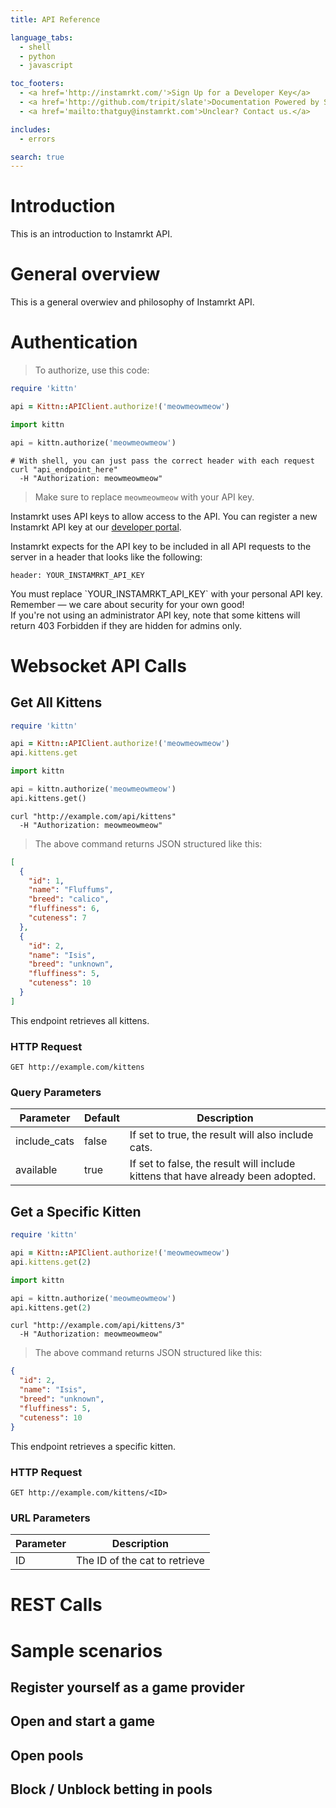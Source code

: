 ```yaml
---
title: API Reference

language_tabs:
  - shell
  - python
  - javascript

toc_footers:
  - <a href='http://instamrkt.com/'>Sign Up for a Developer Key</a>
  - <a href='http://github.com/tripit/slate'>Documentation Powered by Slate</a>
  - <a href='mailto:thatguy@instamrkt.com'>Unclear? Contact us.</a>

includes:
  - errors

search: true
---
```



# Introduction

This is an introduction to Instamrkt API.

# General overview

This is a general overwiev and philosophy of Instamrkt API.

# Authentication

> To authorize, use this code:

```ruby
require 'kittn'

api = Kittn::APIClient.authorize!('meowmeowmeow')
```

```python
import kittn

api = kittn.authorize('meowmeowmeow')
```

```shell
# With shell, you can just pass the correct header with each request
curl "api_endpoint_here"
  -H "Authorization: meowmeowmeow"
```

> Make sure to replace `meowmeowmeow` with your API key.

Instamrkt uses API keys to allow access to the API. You can register a new Instamrkt API key at our [developer portal](http://instamrkt.com/).

Instamrkt expects for the API key to be included in all API requests to the server in a header that looks like the following:

`header: YOUR_INSTAMRKT_API_KEY`

<aside class="notice">
You must replace `YOUR_INSTAMRKT_API_KEY` with your personal API key.
</aside>

<aside class="success">
Remember — we care about security for your own good!
</aside>

<aside class="warning">If you're not using an administrator API key, note that some kittens will return 403 Forbidden if they are hidden for admins only.</aside>

# Websocket API Calls

## Get All Kittens

```ruby
require 'kittn'

api = Kittn::APIClient.authorize!('meowmeowmeow')
api.kittens.get
```

```python
import kittn

api = kittn.authorize('meowmeowmeow')
api.kittens.get()
```

```shell
curl "http://example.com/api/kittens"
  -H "Authorization: meowmeowmeow"
```

> The above command returns JSON structured like this:

```json
[
  {
    "id": 1,
    "name": "Fluffums",
    "breed": "calico",
    "fluffiness": 6,
    "cuteness": 7
  },
  {
    "id": 2,
    "name": "Isis",
    "breed": "unknown",
    "fluffiness": 5,
    "cuteness": 10
  }
]
```

This endpoint retrieves all kittens.

### HTTP Request

`GET http://example.com/kittens`

### Query Parameters

Parameter | Default | Description
--------- | ------- | -----------
include_cats | false | If set to true, the result will also include cats.
available | true | If set to false, the result will include kittens that have already been adopted.


## Get a Specific Kitten

```ruby
require 'kittn'

api = Kittn::APIClient.authorize!('meowmeowmeow')
api.kittens.get(2)
```

```python
import kittn

api = kittn.authorize('meowmeowmeow')
api.kittens.get(2)
```

```shell
curl "http://example.com/api/kittens/3"
  -H "Authorization: meowmeowmeow"
```

> The above command returns JSON structured like this:

```json
{
  "id": 2,
  "name": "Isis",
  "breed": "unknown",
  "fluffiness": 5,
  "cuteness": 10
}
```

This endpoint retrieves a specific kitten.


### HTTP Request

`GET http://example.com/kittens/<ID>`

### URL Parameters

Parameter | Description
--------- | -----------
ID | The ID of the cat to retrieve


# REST Calls

# Sample scenarios

## Register yourself as a game provider
## Open and start a game
## Open pools
## Block / Unblock betting in pools

